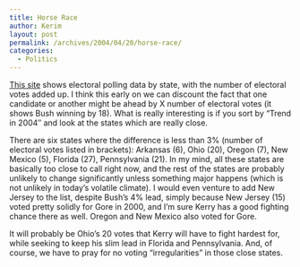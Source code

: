 ```yaml
---
title: Horse Race
author: Kerim
layout: post
permalink: /archives/2004/04/20/horse-race/
categories:
  - Politics
---
```

<a href="http://2.004k.com/temp-l/" onclick="_gaq.push(['_trackEvent', 'outbound-article', 'http://2.004k.com/temp-l/', 'This site']);" >This site</a> shows electoral polling data by state, with the number of electoral votes added up. I think this early on we can discount the fact that one candidate or another might be ahead by X number of electoral votes (it shows Bush winning by 18). What is really interesting is if you sort by &#8220;Trend in 2004&#8243; and look at the states which are really close.

There are six states where the difference is less than 3% (number of electoral votes listed in brackets): Arkansas (6), Ohio (20), Oregon (7), New Mexico (5), Florida (27), Pennsylvania (21). In my mind, all these states are basically too close to call right now, and the rest of the states are probably unlikely to change significantly unless something major happens (which is not unlikely in today&#8217;s volatile climate). I would even venture to add New Jersey to the list, despite Bush&#8217;s 4% lead, simply because New Jersey (15) voted pretty solidly for Gore in 2000, and I&#8217;m sure Kerry has a good fighting chance there as well. Oregon and New Mexico also voted for Gore.

It will probably be Ohio&#8217;s 20 votes that Kerry will have to fight hardest for, while seeking to keep his slim lead in Florida and Pennsylvania. And, of course, we have to pray for no voting &#8220;irregularities&#8221; in those close states.


